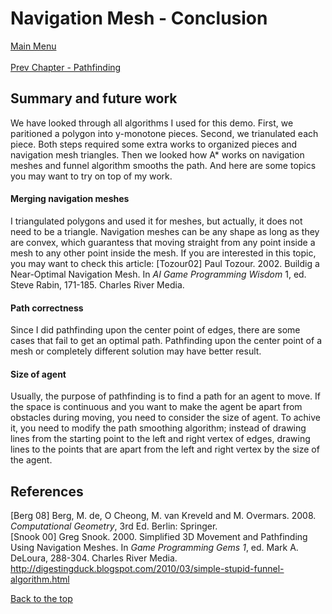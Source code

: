 # Navigation Mesh - Conclusion
[Main Menu](../README.md)
<br /><br />
[Prev Chapter - Pathfinding](Pathfinding.md)

## Summary and future work
We have looked through all algorithms I used for this demo.
First, we paritioned a polygon into y-monotone pieces. Second, we trianulated each piece.
Both steps required some extra works to organized pieces and navigation mesh triangles.
Then we looked how A* works on navigation meshes and funnel algorithm smooths the path.
And here are some topics you may want to try on top of my work.

#### Merging navigation meshes
I triangulated polygons and used it for meshes, but actually, it does not need to be a triangle.
Navigation meshes can be any shape as long as they are convex,
which guarantess that moving straight from any point inside a mesh to any other point inside the mesh.
If you are interested in this topic, you may want to check this article:
[Tozour02] Paul Tozour. 2002. Buildig a Near-Optimal Navigation Mesh. In *AI Game Programming Wisdom* 1, ed. Steve Rabin, 171-185. Charles River Media.

#### Path correctness
Since I did pathfinding upon the center point of edges, there are some cases that fail to get an optimal path.
Pathfinding upon the center point of a mesh or completely different solution may have better result.

#### Size of agent
Usually, the purpose of pathfinding is to find a path for an agent to move.
If the space is continuous and you want to make the agent be apart from obstacles during moving, you need to consider the size of agent.
To achive it, you need to modify the path smoothing algorithm; 
instead of drawing lines from the starting point to the left and right vertex of edges,
drawing lines to the points that are apart from the left and right vertex by the size of the agent.

## References
[Berg 08] Berg, M. de, O Cheong, M. van Kreveld and M. Overmars. 2008. *Computational Geometry*, 3rd Ed. Berlin: Springer.<br />
[Snook 00] Greg Snook. 2000. Simplified 3D Movement and Pathfinding Using Navigation Meshes. In *Game Programming Gems 1*, ed. Mark A. DeLoura, 288-304. Charles River Media.<br />
http://digestingduck.blogspot.com/2010/03/simple-stupid-funnel-algorithm.html

[Back to the top](#navigation-mesh---conclusion)
